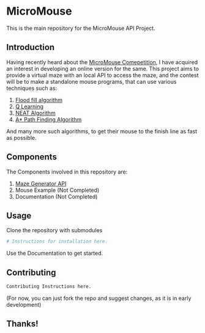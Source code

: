 # MicroMouse

This is the main repository for the MicroMouse API Project.

## Introduction
Having recently heard about the [MicroMouse Comepetition](https://ukmars.org/contests/micromouse/),
I have acquired an interest in developing an online version for the same.
This project aims to provide a virtual maze with an local API to access the maze, 
and the contest will be to make a standalone mouse programs, that can use various techniques
such as:
1. [Flood fill algorithm](https://en.wikipedia.org/wiki/Flood_fill)
2. [Q Learning](https://en.wikipedia.org/wiki/Q-learning)
3. [NEAT Algorithm](https://en.wikipedia.org/wiki/Neuroevolution_of_augmenting_topologies)
4. [A* Path Finding Algorithm](https://en.wikipedia.org/wiki/A*_search_algorithm)

And many more such algorithms, to get their mouse to the finish line as fast as possible.

## Components
The Components involved in this repository are:
1. [Maze Generator API](https://github.com/kshitijaucharmal/Maze-Generation)
2. Mouse Example (Not Completed)
3. Documentation (Not Completed)

## Usage
Clone the repository with submodules
```bash
# Instructions for installation here.
```

Use the Documentation to get started.

## Contributing
```bash
Contributing Instructions here.
```

(For now, you can just fork the repo and suggest changes, as it is in early development)

## Thanks!
